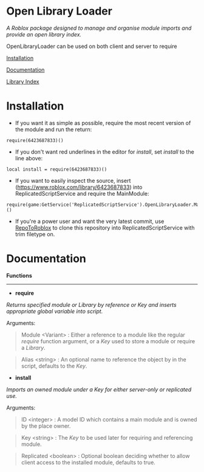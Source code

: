 # Open Library Loader

*A Roblox package designed to manage and organise module imports and provide an open library index.*

OpenLibraryLoader can be used on both client and server to require

[Installation](https://github.com/BlevinsWasTaken/openlibraryloader/blob/main/README.md#Installation)

[Documentation](https://github.com/BlevinsWasTaken/openlibraryloader/blob/main/README.md#Documentation)

[Library Index](https://github.com/BlevinsWasTaken/openlibraryloader/blob/main/LibraryIndex.lua)

# Installation

- If you want it as simple as possible, require the most recent version of the module and run the return:
```
require(6423687833)()
```

- If you don't want red underlines in the editor for *install*, set *install* to the line above:
```
local install = require(6423687833)()
```

- If you want to easily inspect the source, insert (https://www.roblox.com/library/6423687833) into ReplicatedScriptService and require the MainModule:
```
require(game:GetService('ReplicatedScriptService').OpenLibraryLoader.MainModule)()
```

- If you're a power user and want the very latest commit, use [RepoToRoblox](https://devforum.roblox.com/t/1000272) to clone this repository into ReplicatedScriptService with trim filetype on.

# Documentation

**Functions**

---

- **require**

*Returns specified module or Library by reference or Key and inserts appropriate global variable into script.*

Arguments:

>Module \<Variant> : Either a reference to a module like the regular *require* function argument, or a *Key* used to store a module or require a *Library*.

>Alias \<string> : An optional name to reference the object by in the script, defaults to the *Key*.


- **install**

*Imports an owned module under a Key for either server-only or replicated use.*

Arguments:

>ID \<integer> : A model ID which contains a main module and is owned by the place owner.

>Key \<string> : The *Key* to be used later for requiring and referencing module.

>Replicated \<boolean> : Optional boolean deciding whether to allow client access to the installed module, defaults to true.
